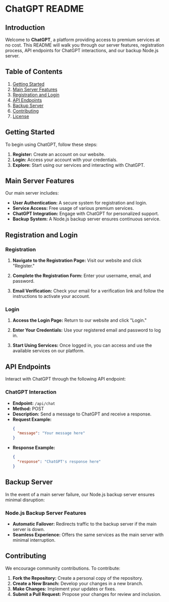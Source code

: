 

# ChatGPT README

## Introduction

Welcome to **ChatGPT**, a platform providing access to premium services at no cost. This README will walk you through our server features, registration process, API endpoints for ChatGPT interactions, and our backup Node.js server.

## Table of Contents
1. [Getting Started](#getting-started)
2. [Main Server Features](#main-server-features)
3. [Registration and Login](#registration-and-login)
4. [API Endpoints](#api-endpoints)
5. [Backup Server](#backup-server)
6. [Contributing](#contributing)
7. [License](#license)

## Getting Started

To begin using ChatGPT, follow these steps:

1. **Register:** Create an account on our website.
2. **Login:** Access your account with your credentials.
3. **Explore:** Start using our services and interacting with ChatGPT.

## Main Server Features

Our main server includes:

- **User Authentication:** A secure system for registration and login.
- **Service Access:** Free usage of various premium services.
- **ChatGPT Integration:** Engage with ChatGPT for personalized support.
- **Backup System:** A Node.js backup server ensures continuous service.

## Registration and Login

### Registration

1. **Navigate to the Registration Page:**
   Visit our website and click "Register."

2. **Complete the Registration Form:**
   Enter your username, email, and password.

3. **Email Verification:**
   Check your email for a verification link and follow the instructions to activate your account.

### Login

1. **Access the Login Page:**
   Return to our website and click "Login."

2. **Enter Your Credentials:**
   Use your registered email and password to log in.

3. **Start Using Services:**
   Once logged in, you can access and use the available services on our platform.

## API Endpoints

Interact with ChatGPT through the following API endpoint:

### ChatGPT Interaction

- **Endpoint:** `/api/chat`
- **Method:** POST
- **Description:** Send a message to ChatGPT and receive a response.
- **Request Example:**
  ```json
  {
    "message": "Your message here"
  }
  ```
- **Response Example:**
  ```json
  {
    "response": "ChatGPT's response here"
  }
  ```

## Backup Server

In the event of a main server failure, our Node.js backup server ensures minimal disruption:

### Node.js Backup Server Features

- **Automatic Failover:** Redirects traffic to the backup server if the main server is down.
- **Seamless Experience:** Offers the same services as the main server with minimal interruption.

## Contributing

We encourage community contributions. To contribute:

1. **Fork the Repository:** Create a personal copy of the repository.
2. **Create a New Branch:** Develop your changes in a new branch.
3. **Make Changes:** Implement your updates or fixes.
4. **Submit a Pull Request:** Propose your changes for review and inclusion.

